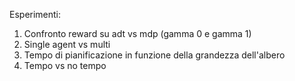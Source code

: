 Esperimenti:

1. Confronto reward su adt vs mdp (gamma 0 e gamma 1)
2. Single agent vs multi
3. Tempo di pianificazione in funzione della grandezza dell'albero
4. Tempo vs no tempo